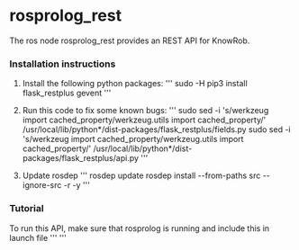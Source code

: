 rosprolog_rest
===

The ros node rosprolog_rest provides an REST API for KnowRob.

### Installation instructions

1. Install the following python packages:
'''
sudo -H pip3 install flask_restplus gevent
'''

2. Run this code to fix some known bugs:
'''
sudo sed -i 's/werkzeug import cached_property/werkzeug.utils import cached_property/' /usr/local/lib/python*/dist-packages/flask_restplus/fields.py
sudo sed -i 's/werkzeug import cached_property/werkzeug.utils import cached_property/' /usr/local/lib/python*/dist-packages/flask_restplus/api.py
'''

3. Update rosdep
'''
rosdep update
rosdep install --from-paths src --ignore-src -r -y
'''

### Tutorial

To run this API, make sure that rosprolog is running and include this in launch file
'''
<node pkg="rosprolog" type="rosprolog_rest.py" name="rosprolog_rest"/>
'''

